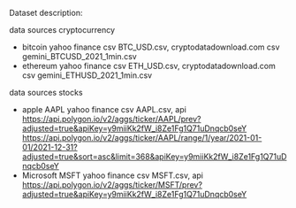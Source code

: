 Dataset description:

data sources cryptocurrency
- bitcoin yahoo finance csv BTC_USD.csv, cryptodatadownload.com csv gemini_BTCUSD_2021_1min.csv
- ethereum yahoo finance csv ETH_USD.csv, cryptodatadownload.com csv gemini_ETHUSD_2021_1min.csv

data sources stocks
- apple AAPL yahoo finance csv AAPL.csv, api https://api.polygon.io/v2/aggs/ticker/AAPL/prev?adjusted=true&apiKey=y9miiKk2fW_i8Ze1Fg1Q71uDnqcb0seY
https://api.polygon.io/v2/aggs/ticker/AAPL/range/1/year/2021-01-01/2021-12-31?adjusted=true&sort=asc&limit=368&apiKey=y9miiKk2fW_i8Ze1Fg1Q71uDnqcb0seY
- Microsoft MSFT yahoo finance csv MSFT.csv, api https://api.polygon.io/v2/aggs/ticker/MSFT/prev?adjusted=true&apiKey=y9miiKk2fW_i8Ze1Fg1Q71uDnqcb0seY